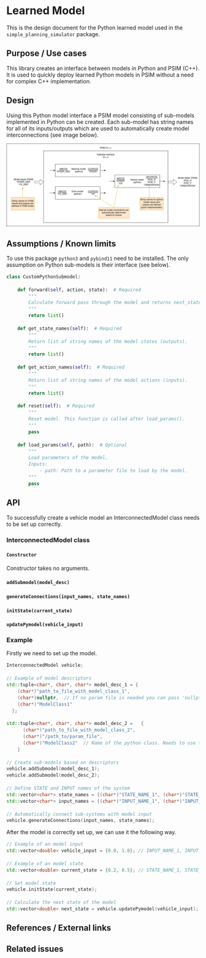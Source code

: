 # Learned Model

This is the design document for the Python learned model used in the `simple_planning_simulator` package.

## Purpose / Use cases

<!-- Required -->
<!-- Things to consider:
    - Why did we implement this feature? -->

This library creates an interface between models in Python and PSIM (C++). It is used to quickly deploy learned Python models in PSIM without a need for complex C++ implementation.

## Design

<!-- Required -->
<!-- Things to consider:
    - How does it work? -->

Using this Python model interface a PSIM model consisting of sub-models implemented in Python can be created. Each sub-model has string names for all of its inputs/outputs which are used to automatically create model interconnections (see image below).  

![pymodel_interface](./image/python_model_interface.png "PyModel interface")

## Assumptions / Known limits

<!-- Required -->

To use this package `python3` and `pybind11` need to be installed. The only assumption on Python sub-models is their interface (see below).

```python
class CustomPythonSubmodel:

    def forward(self, action, state):  # Required
        """
        Calculate forward pass through the model and returns next_state.
        """
        return list()
    
    def get_state_names(self):  # Required
        """
        Return list of string names of the model states (outputs).
        """
        return list()

    def get_action_names(self):  # Required
        """
        Return list of string names of the model actions (inputs).
        """
        return list()

    def reset(self):  # Required
        """
        Reset model. This function is called after load_params().
        """
        pass

    def load_params(self, path):  # Optional
        """
        Load parameters of the model. 
        Inputs:
            - path: Path to a parameter file to load by the model.
        """
        pass
```

## API

<!-- Required -->
<!-- Things to consider:
    - How do you use the package / API? -->

To successfully create a vehicle model an InterconnectedModel class needs to be set up correctly. 

### InterconnectedModel class

#### ```Constructor```
Constructor takes no arguments.

#### ```addSubmodel(model_desc)```

#### ```generateConnections(input_names, state_names)```

#### ```initState(current_state)```

#### ```updatePymodel(vehicle_input)```

### Example
Firstly we need to set up the model.
```C++
InterconnectedModel vehicle;

// Example of model descriptors
std::tuple<char*, char*, char*> model_desc_1 = {
    (char*)"path_to_file_with_model_class_1",
    (char*)nullptr,  // If no param file is needed you can pass 'nullptr' 
    (char*)"ModelClass1"
  };

std::tuple<char*, char*, char*> model_desc_2 =   {
      (char*)"path_to_file_with_model_class_2",
      (char*)"/path_to/param_file",
      (char*)"ModelClass2"  // Name of the python class. Needs to use the interface from 'Assumptions'
    }

// Create sub-models based on descriptors
vehicle.addSubmodel(model_desc_1);
vehicle.addSubmodel(model_desc_2);

// Define STATE and INPUT names of the system
std::vector<char*> state_names = {(char*)"STATE_NAME_1", (char*)"STATE_NAME_2"};
std::vector<char*> input_names = {(char*)"INPUT_NAME_1", (char*)"INPUT_NAME_2"};

// Automatically connect sub-systems with model input 
vehicle.generateConnections(input_names, state_names);
```

After the model is correctly set up, we can use it the following way. 

```C++
// Example of an model input
std::vector<double> vehicle_input = {0.0, 1.0}; // INPUT_NAME_1, INPUT_NAME_2

// Example of an model state
std::vector<double> current_state = {0.2, 0.5}; // STATE_NAME_1, STATE_NAME_2

// Set model state 
vehicle.initState(current_state);

// Calculate the next state of the model
std::vector<double> next_state = vehicle.updatePymodel(vehicle_input);
```

## References / External links

<!-- Optional -->

## Related issues

<!-- Required -->
